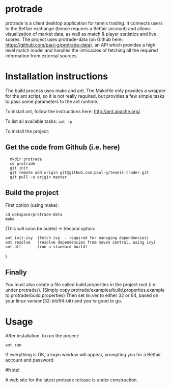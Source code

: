 protrade
=========

protrade is a client desktop application for tennis trading.
It connects users to the Betfair exchange (hence requires a Betfair account) and allows visualization of market data, as well as match & player statistics and live scores.
The project uses protrade-data (on Github here: https://github.com/paul-g/protrade-data), an API which provides a high level match model and handles the intricacies of fetching all the required information from external sources.


# Installation instructions

The build process uses make and ant.
The Makefile only provides a wrapper for the ant script, so it is not really required, but provides a few simple tasks to pass some parameters to the ant runtime.

To install ant, follow the instructions here: http://ant.apache.org/.

To list all available tasks:
`ant -p` 

To install the project:

## Get the code from Github (i.e. here)

```
  mkdir protrade
  cd protrade
  git init
  git remote add origin git@github.com:paul-g/tennis-trader.git
  git pull -u origin master
```
## Build the project

First option (using make):

```
cd wokspace/protrade-data
make
```

(This will soon be added -> Second option:

```
ant init-ivy  (fetch ivy  - required for managing dependencies)
ant resolve   (resolve dependencies from maven central, using ivy)
ant all       (run a standard build)
```
)


## Finally

You must also create a file called build.properties in the project root (i.e. under protrade/).
(Simply copy protrade/examples/build.properties.example to protrade/build.properties)
Then set lin.ver to either 32 or 64, based on your linux version(32-bit/64-bit) and you're good to go.

# Usage

After installation, to run the project:

`ant run` 

If everything is OK, a login window will appear, prompting you for a Betfair account and password.


#Note!

A web site for the latest protrade release is under construction.

